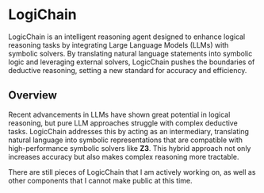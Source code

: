 
# LogiChain

LogicChain is an intelligent reasoning agent designed to enhance logical reasoning tasks by integrating Large Language Models (LLMs) with symbolic solvers. By translating natural language statements into symbolic logic and leveraging external solvers, LogicChain pushes the boundaries of deductive reasoning, setting a new standard for accuracy and efficiency.

## Overview

Recent advancements in LLMs have shown great potential in logical reasoning, but pure LLM approaches struggle with complex deductive tasks. LogicChain addresses this by acting as an intermediary, translating natural language into symbolic representations that are compatible with high-performance symbolic solvers like **Z3**. This hybrid approach not only increases accuracy but also makes complex reasoning more tractable.

There are still pieces of LogicChain that I am actively working on, as well as other components that I cannot make public at this time.

